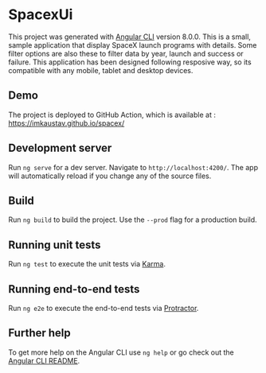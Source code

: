 # SpacexUi

This project was generated with [Angular CLI](https://github.com/angular/angular-cli) version 8.0.0. This is a small, sample application that display SpaceX launch programs with details. Some filter options are also these to filter data by year, launch and success or failure. This application has been designed following resposive way, so its compatible with any mobile, tablet and desktop devices.

## Demo

The project is deployed to GitHub Action, which is available at : https://imkaustav.github.io/spacex/

## Development server

Run `ng serve` for a dev server. Navigate to `http://localhost:4200/`. The app will automatically reload if you change any of the source files.

## Build

Run `ng build` to build the project. Use the `--prod` flag for a production build.

## Running unit tests

Run `ng test` to execute the unit tests via [Karma](https://karma-runner.github.io).

## Running end-to-end tests

Run `ng e2e` to execute the end-to-end tests via [Protractor](http://www.protractortest.org/).

## Further help

To get more help on the Angular CLI use `ng help` or go check out the [Angular CLI README](https://github.com/angular/angular-cli/blob/master/README.md).
